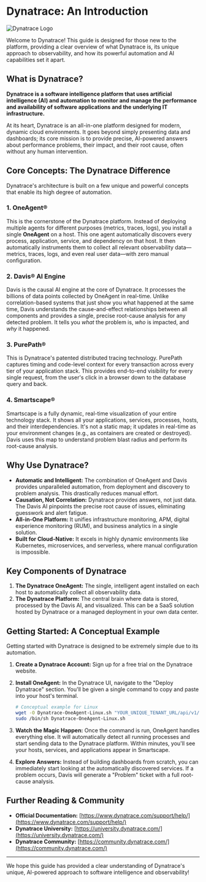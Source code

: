 # Dynatrace: An Introduction

![Dynatrace Logo](https://www.dynatrace.com/news/wp-content/uploads/2021/02/dynatrace-logo-stacked-2c-pos-1.svg)

Welcome to Dynatrace! This guide is designed for those new to the platform, providing a clear overview of what Dynatrace is, its unique approach to observability, and how its powerful automation and AI capabilities set it apart.

## What is Dynatrace?

**Dynatrace is a software intelligence platform that uses artificial intelligence (AI) and automation to monitor and manage the performance and availability of software applications and the underlying IT infrastructure.**

At its heart, Dynatrace is an all-in-one platform designed for modern, dynamic cloud environments. It goes beyond simply presenting data and dashboards; its core mission is to provide precise, AI-powered answers about performance problems, their impact, and their root cause, often without any human intervention.

## Core Concepts: The Dynatrace Difference

Dynatrace's architecture is built on a few unique and powerful concepts that enable its high degree of automation.

### 1. OneAgent®
This is the cornerstone of the Dynatrace platform. Instead of deploying multiple agents for different purposes (metrics, traces, logs), you install a single **OneAgent** on a host. This one agent automatically discovers every process, application, service, and dependency on that host. It then automatically instruments them to collect all relevant observability data—metrics, traces, logs, and even real user data—with zero manual configuration.

### 2. Davis® AI Engine
Davis is the causal AI engine at the core of Dynatrace. It processes the billions of data points collected by OneAgent in real-time. Unlike correlation-based systems that just show you what happened at the same time, Davis understands the cause-and-effect relationships between all components and provides a single, precise root-cause analysis for any detected problem. It tells you *what* the problem is, *who* is impacted, and *why* it happened.

### 3. PurePath®
This is Dynatrace's patented distributed tracing technology. PurePath captures timing and code-level context for every transaction across every tier of your application stack. This provides end-to-end visibility for every single request, from the user's click in a browser down to the database query and back.

### 4. Smartscape®
Smartscape is a fully dynamic, real-time visualization of your entire technology stack. It shows all your applications, services, processes, hosts, and their interdependencies. It's not a static map; it updates in real-time as your environment changes (e.g., as containers are created or destroyed). Davis uses this map to understand problem blast radius and perform its root-cause analysis.

## Why Use Dynatrace?

* **Automatic and Intelligent:** The combination of OneAgent and Davis provides unparalleled automation, from deployment and discovery to problem analysis. This drastically reduces manual effort.
* **Causation, Not Correlation:** Dynatrace provides answers, not just data. The Davis AI pinpoints the precise root cause of issues, eliminating guesswork and alert fatigue.
* **All-in-One Platform:** It unifies infrastructure monitoring, APM, digital experience monitoring (RUM), and business analytics in a single solution.
* **Built for Cloud-Native:** It excels in highly dynamic environments like Kubernetes, microservices, and serverless, where manual configuration is impossible.

## Key Components of Dynatrace

1.  **The Dynatrace OneAgent:** The single, intelligent agent installed on each host to automatically collect all observability data.
2.  **The Dynatrace Platform:** The central brain where data is stored, processed by the Davis AI, and visualized. This can be a SaaS solution hosted by Dynatrace or a managed deployment in your own data center.

## Getting Started: A Conceptual Example

Getting started with Dynatrace is designed to be extremely simple due to its automation.

1.  **Create a Dynatrace Account:** Sign up for a free trial on the Dynatrace website.
2.  **Install OneAgent:** In the Dynatrace UI, navigate to the "Deploy Dynatrace" section. You'll be given a single command to copy and paste into your host's terminal.

    ```bash
    # Conceptual example for Linux
    wget -O Dynatrace-OneAgent-Linux.sh "YOUR_UNIQUE_TENANT_URL/api/v1/deployment/installer/agent/unix/default/latest?Api-Token=YOUR_API_TOKEN"
    sudo /bin/sh Dynatrace-OneAgent-Linux.sh
    ```

3.  **Watch the Magic Happen:** Once the command is run, OneAgent handles everything else. It will automatically detect all running processes and start sending data to the Dynatrace platform. Within minutes, you'll see your hosts, services, and applications appear in Smartscape.
4.  **Explore Answers:** Instead of building dashboards from scratch, you can immediately start looking at the automatically discovered services. If a problem occurs, Davis will generate a "Problem" ticket with a full root-cause analysis.

## Further Reading & Community

* **Official Documentation:** [https://www.dynatrace.com/support/help/](https://www.dynatrace.com/support/help/)
* **Dynatrace University:** [https://university.dynatrace.com/](https://university.dynatrace.com/)
* **Dynatrace Community:** [https://community.dynatrace.com/](https://community.dynatrace.com/)

---
We hope this guide has provided a clear understanding of Dynatrace's unique, AI-powered approach to software intelligence and observability!
